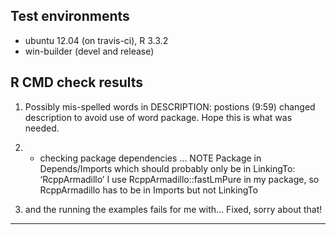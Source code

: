 ## Test environments
* ubuntu 12.04 (on travis-ci), R 3.3.2
* win-builder (devel and release)

## R CMD check results

1. Possibly mis-spelled words in DESCRIPTION:
  postions (9:59)
changed description to avoid use of word package. Hope this is what was needed.
  
2. * checking package dependencies ... NOTE
Package in Depends/Imports which should probably only be in LinkingTo: ‘RcppArmadillo’
 I use RcppArmadillo::fastLmPure in my package, so RcppArmadillo has to be in Imports but not LinkingTo

3. and the running the examples fails for me with...
Fixed, sorry about that!
---